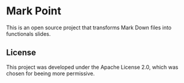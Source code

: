 # Mark Point

This is an open source project that transforms Mark Down files into functionals slides.

## License

This project was developed under the Apache License 2.0, which was chosen for beeing more permissive.

